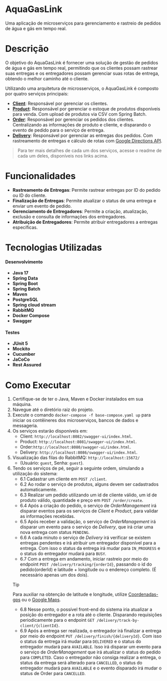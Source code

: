 # AquaGasLink
Uma aplicação de microserviços para gerenciamento e rastreio de pedidos de água e gás em tempo real.

# Descrição
O objetivo do AquaGasLink é fornecer uma solução de gestão de pedidos de água e gás em tempo real, permitindo que os clientes
possam rastrear suas entregas e os entregadores possam gerenciar suas rotas de entrega, obtendo o melhor caminho até o cliente.

Utilizando uma arquitetura de microsserviços, o AquaGasLink é composto por quatro serviços principais:
- **[Client](https://github.com/4adjt-group10/aquaGasLink/tree/main/Client)**: Responsável por gerenciar os clientes.
- **[Product](https://github.com/4adjt-group10/aquaGasLink/tree/main/Product)**: Responsável por gerenciar o estoque de produtos disponíveis para venda. Com upload de produtos via CSV com Spring Batch.
- **[Order](https://github.com/4adjt-group10/aquaGasLink/tree/main/OrderManagement)**: Responsável por gerenciar os pedidos dos clientes. Centralizando as informações de produto e cliente, e disparando o evento de pedido para o serviço de entrega.
- **[Delivery](https://github.com/4adjt-group10/aquaGasLink/tree/main/Delivery)**: Responsável por gerenciar as entregas dos pedidos. Com rastreamento de entregas e cálculo de rotas com [Google Directions API](https://developers.google.com/maps/documentation/directions/get-directions).
> Para ter mais detalhes de cada um dos serviços, acesse o readme de cada um deles, disponíveis nos links acima.

# Funcionalidades
- **Rastreamento de Entregas**: Permite rastrear entregas por ID do pedido ou ID do cliente.
- **Finalização de Entregas**: Permite atualizar o status de uma entrega e enviar um evento de pedido.
- **Gerenciamento de Entregadores**: Permite a criação, atualização, exclusão e consulta de informações dos entregadores.
- **Atribuição de Entregadores**: Permite atribuir entregadores a entregas específicas.

# Tecnologias Utilizadas
#### Desenvolvimento
- **Java 17**
- **Spring Data**
- **Spring Boot**
- **Spring Batch**
- **Maven**
- **PostgreSQL**
- **Spring cloud stream**
- **RabbitMQ**
- **Docker Compose**
- **Swagger**
#### Testes
- **JUnit 5**
- **Mockito**
- **Cucumber**
- **JaCoCo**
- **Rest Assured**

# Como Executar
1. Certifique-se de ter o Java, Maven e Docker instalados em sua máquina.
2. Navegue até o diretório raiz do projeto.
3. Execute o comando `docker-compose -f base-compose.yaml up` para iniciar os contêineres dos microserviços, bancos de dados e messageria.
4. Os serviços estarão disponíveis em:
   - Client: `http://localhost:8082/swagger-ui/index.html`.
   - Product: `http://localhost:8081/swagger-ui/index.html`.
   - Order:`http://localhost:8080/swagger-ui/index.html`.
   - Delivery: `http://localhost:8086/swagger-ui/index.html`.
5. Visualização das filas do RabbitMQ: `http://localhost:15672/`
   - (Usuário: `guest`, Senha: `guest`).
6. Tendo os serviços de pé, seguir a seguinte ordem, simulando a utilização do sistema:
   - 6.1 Cadastrar um cliente em ```POST /client```.
   - 6.2 Ao rodar o serviço de produtos, alguns devem ser cadastrados automaticamente.
   - 6.3 Realizar um pedido utilizando um id de cliente válido, um id de produto válido, quantidade e preço em ```POST /order/create```.
   - 6.4 Após a criação do pedido, o serviço de *OrderManagement* irá disparar eventos para os serviços de *Client* e *Product*, para validar as informações recebidas.
   - 6.5 Após receber a validação, o serviço de *OrderManagement* irá disparar um evento para o serviço de *Delivery*, que irá criar uma nova entrega com status `PENDING`.
   - 6.6 A cada minuto o serviço de *Delivery* irá verificar se existem entregas pendentes e irá atribuir um entregador disponível para a entrega. Com isso o status da entrega irá mudar para `IN_PROGRESS` e o status do entregador mudará para `BUSY`.
   - 6.7 Com a entrega em andamento, iniciar rastreio por meio do endpoint ```POST /delivery/tracking/{orderId}```, passando o id do pedido(orderId) e latitude + longitude ou o endereço completo. (É necessário apenas um dos dois).
   > [!TIP] 
   > Para auxiliar na obtenção de latitude e longitude, utilize [Coordenadas-gps](https://www.coordenadas-gps.net/) ou o [Google Maps](https://www.google.com/maps).
   - 6.8 Nesse ponto, o possível front-end do sistema iria atualizar a posição do entregador e a rota até o cliente. Disparando requisições periodicamente para o endpoint ```GET /delivery/track-by-client/{clientId}```.
   - 6.9 Após a entrega ser realizada, o entregador irá finalizar a entrega por meio do endpoint ```PUT /delivery/finish/{deliveryId}```. Com isso o status da entrega irá mudar para `DELIVERED` e o status do entregador mudará para `AVAILABLE`. Isso irá disparar um evento para o serviço de *OrderManagement* que irá atualizar o status do pedido para `COMPLETED`. Caso o entregador não consiga realizar a entrega, o status da entrega será alterado para `CANCELLED`, o status do entregador mudará para `AVAILABLE` e o evento disparado irá mudar o status de Order para `CANCELLED`.